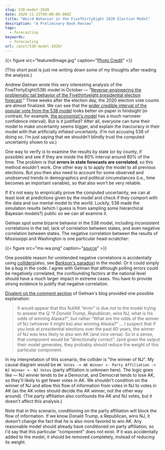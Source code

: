 ```yaml
---
slug: 538-model-2020
date: 2020-11-23T00:00:00.000Z
title: "Weird Behavior in the FiveThirtyEight 2020 Election Model"
description: "A Preliminary Book Review"
tags:
  - forecasting
keywords:
  - forecasting
url: /post/538-model-2020/
---
```


{{< figure src="featuredImage.jpg" caption="[Photo Credit](https://pixabay.com/photos/stained-glass-spiral-circle-pattern-1181864/)" >}}

(This short post is just me writing down some of my thoughts after reading the analysis.)

Andrew Gelman wrote this very interesting analysis of the FiveThirtyEight(538) model in October — “[Reverse-engineering the problematic tail behavior of the Fivethirtyeight presidential election forecast](https://statmodeling.stat.columbia.edu/2020/10/24/reverse-engineering-the-problematic-tail-behavior-of-the-fivethirtyeight-presidential-election-forecast/).” Three weeks after the election day, the 2020 election vote counts are almost finalized. We can see that the [wider credible interval of the popular vote from the 538 model](https://projects.fivethirtyeight.com/2020-election-forecast/) looks better on paper in hindsight (in contrast, for example, [the economist's model](https://projects.economist.com/us-2020-forecast/president) has a much narrower confidence interval). But is it justified? After all, everyone can tune their model to make uncertainty seems bigger, and explain the inaccuracy in their model with that artificially inflated uncertainly. (I’m not accusing 538 of doing so. I’m just saying that we shouldn’t blindly trust the computed uncertainty shown to us.)

One way to verify is to examine the results by state (or by county, if possible) and see if they are inside the 80% interval around 80% of the time. The problem is that **errors in state forecasts are correlated**, so this method wouldn't work. One other way is to apply the model to all previous elections. But you then also need to account for some observed and unobserved trends in demographics and political circumstances (i.e., time becomes an important variable), so that also won't be very reliable.

If it's not easy to empirically prove the computed uncertainty, we can at least look at predictions given by the model and check if they comport with the data and our mental model to the world. Luckily, 538 made the simulation results (which I guess is from sampling some hierarchical Bayesian models?) public so we can all examine it.

Gelman spot some bizarre behavior in the 538 model, including inconsistent correlations in the tail, lack of correlation between states, and even negative correlation between states. The negative correlation between the results of Mississippi and Washington is one particular head-scratcher:

{{< figure src="ms-wa.png" caption="[source](https://statmodeling.stat.columbia.edu/2020/10/24/reverse-engineering-the-problematic-tail-behavior-of-the-fivethirtyeight-presidential-election-forecast/)" >}}

One possible reason for unintended negative correlations is accidentally using [colliders](<https://www.wikiwand.com/en/Collider_(statistics)>)(also, see [Berkson's paradox](https://www.wikiwand.com/en/Berkson%27s_paradox)) in the model. Or it could simply be a bug in the code. I agree with Gelman that although polling errors could be negatively correlated, the confounding factors at the national level should have a much larger impact in extreme cases. You have to provide strong evidence to justify that negative correlation.

[Divalent on the comment section](https://statmodeling.stat.columbia.edu/2020/10/24/reverse-engineering-the-problematic-tail-behavior-of-the-fivethirtyeight-presidential-election-forecast/#comment-1562579) of Gelman's blog provided one possible explanation:

> It would appear that this NJ/AK “error” is due _not_ to the model trying to answer the Q “if _Donald Trump_, _Republican_, wins NJ, what is his odds of winning Alaska?”, but rather “What are the odds of the winner of NJ (whoever it might be) also winning Alaska?”
> ...
> I suspect that if you look at presidential elections over the past 60 years, the winner of NJ was less likely to also win AK (and vice versa). So in a sense, that component would be “directionally correct”. (and given the output their model generates, they probably should reduce the weight of this particular component.

In my interpretation of this scenario, the collider is "the winner of NJ". My causal diagram would be `AK Votes -> AK Winner <- Party Affiliation -> NJ Winner <- NJ Votes` (party affiliation is unknown here). The logic goes like — NJ winner tends to be a Democrat, and Democrat tends to lose AK, so they'll likely to get fewer votes in AK. We shouldn't condition on the winner of NJ and allow this flow of information from votes in NJ to votes in AK (as the AK votes should decide the AK winner, not the other way around). (The party affiliation also confounds the AK and NJ votes, but it doesn't affect this analysis.)

Note that in this scenario, conditioning on the party affiliation will block the flow of information. If we know Donald Trump, a Republican, wins NJ, it doesn't change the fact that he is also more favored to win AK. Any reasonable model should already have conditioned on party affiliation, so I'd say that this particular "component" does not exist. If it was accidentally added to the model, it should be removed completely, instead of reducing its weight.
